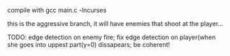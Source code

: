 compile with gcc main.c -lncurses

this is the aggressive branch, it will have enemies that shoot at the
player...

TODO:
	edge detection on enemy fire;
	fix edge detection on player(when she goes into uppest part(y=0)
	dissapears;
	be coherent!
